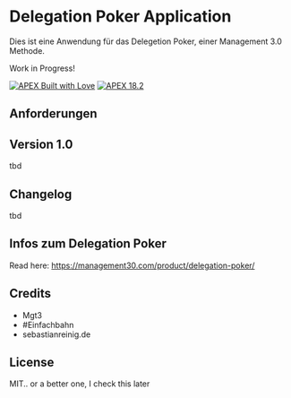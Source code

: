 # Delegation Poker Application
Dies ist eine Anwendung für das Delegetion Poker, einer Management 3.0 Methode.

Work in Progress!

[![APEX Built with Love](https://cdn.rawgit.com/Dani3lSun/apex-github-badges/7919f913/badges/apex-love-badge.svg)](<LINK>)
[![APEX 18.2](https://cdn.rawgit.com/Dani3lSun/apex-github-badges/2fee47b7/badges/apex-18_2-badge.svg)](<LINK>)

## Anforderungen

## Version 1.0
tbd

## Changelog
tbd

## Infos zum Delegation Poker
Read here: https://management30.com/product/delegation-poker/


## Credits
- Mgt3
- #Einfachbahn
- sebastianreinig.de


## License
MIT.. or a better one, I check this later
